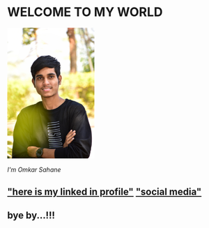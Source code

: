 # WELCOME TO MY WORLD

  <img width="200" alt="portfolio_view" src="DSC_0021-01.jpeg">
  
  _I'm Omkar Sahane_

 
["here is my linked in profile"](https://www.linkedin.com/in/omkar-sahane-7452691b2 "CLICK")<break>
["social media"](https://instagram.com/omkar_sahane_?igshid=z91jvrcb9vwy)
---
bye by...!!!
---
